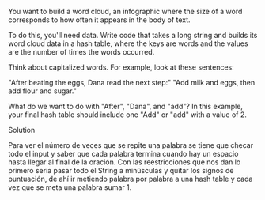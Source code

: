 You want to build a word cloud, an infographic where the size of a word corresponds to how often it appears in the body of text.

To do this, you'll need data. Write code that takes a long string and builds its word cloud data in a hash table, where the keys are words and the values are the number of times the words occurred.

Think about capitalized words. For example, look at these sentences:

"After beating the eggs, Dana read the next step:"
"Add milk and eggs, then add flour and sugar."

What do we want to do with "After", "Dana", and "add"? In this example, your final hash table should include one "Add" or "add" with a value of 2.


Solution

Para ver el número de veces que se repite una palabra se tiene que checar todo el input y saber que cada palabra termina cuando hay un espacio hasta llegar al final de la oración. Con las reestricciones que nos dan lo primero sería pasar todo el String a minúsculas y quitar los signos de puntuación, de ahí ir metiendo palabra por palabra a una hash table y cada vez que se meta una palabra sumar 1.

